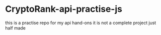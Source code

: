 # CryptoRank-api-practise-js
this is a practise repo for my api hand-ons
it is not a complete project just half made 
